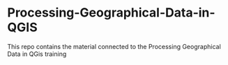 # Processing-Geographical-Data-in-QGIS
This repo contains the material connected to the Processing Geographical Data in QGis training
